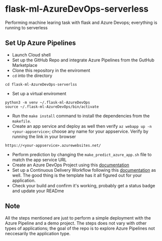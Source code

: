 # flask-ml-AzureDevOps-serverless
Performing machine learing task with flask and Azure Devops; everything is running to serverless

## Set Up Azure Pipelines

- Launch Cloud shell
- Set up the GitHub Repo and integrate Azure Pipelines from the GutHub Marketplace
- Clone this repository in the enviroment
- ```cd``` into the directory
```
cd flask-ml-AzureDevOps-serverlss
```
- Set up a virtual enviroment 
```
python3 -m venv ~/.flask-ml-AzureDevOps
source ~/.flask-ml-AzureDevOps/bin/activate
```
- Run the ```make install``` command to install the dependencies from the ```makefile```.
- Create an app service and deploy as well then verify 
```az webapp up -n <your-appservice>```; choose any name for your appservice. Verify by running the link in your browser 
```
https://<your-appservice>.azurewebsites.net/
```
- Perform prediction by changing the  ```make_predict_azure_app.sh``` file to match the app service URL
- Create an Azure DevOps Project using this [documentation](https://docs.microsoft.com/en-us/azure/devops/pipelines/ecosystems/python-webapp?view=azure-devops)
- Set up a Continuous Delivery Workflow following this [documentation](https://docs.microsoft.com/en-us/azure/devops/pipelines/ecosystems/python-webapp?view=azure-devops) as well. The good thing is the template has it all figured out for your application. 
- Check your build and confirm it's working, probably get a status badge and update your READme

## Note
All the steps mentioned are just to perform a simple deployment with the Azure Pipeline and a demo project. The steps does not vary with other types of applications; the goal of the repo is to explore Azure Pipelines not neccesarily the application type. 